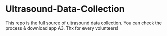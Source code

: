 # Ultrasound-Data-Collection
This repo is the full source of ultrasound data collection. You can check the process &amp; download app A3. Thx for every volunteers!
